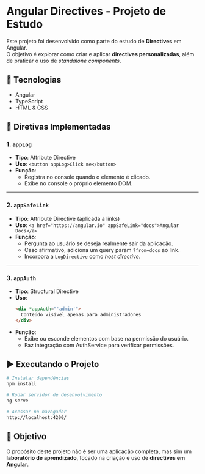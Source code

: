 # Angular Directives - Projeto de Estudo

Este projeto foi desenvolvido como parte do estudo de **Directives** em Angular.  
O objetivo é explorar como criar e aplicar **directives personalizadas**, além de praticar o uso de *standalone components*.

## 🚀 Tecnologias
- Angular
- TypeScript
- HTML & CSS

## 📌 Diretivas Implementadas

### 1. `appLog`
- **Tipo**: Attribute Directive
- **Uso**: `<button appLog>Click me</button>`
- **Função**:  
  - Registra no console quando o elemento é clicado.  
  - Exibe no console o próprio elemento DOM.

---

### 2. `appSafeLink`
- **Tipo**: Attribute Directive (aplicada a links)
- **Uso**: `<a href="https://angular.io" appSafeLink="docs">Angular Docs</a>`
- **Função**:  
  - Pergunta ao usuário se deseja realmente sair da aplicação.  
  - Caso afirmativo, adiciona um query param `?from=docs` ao link.  
  - Incorpora a `LogDirective` como *host directive*.

---

### 3. `appAuth`
- **Tipo**: Structural Directive
- **Uso**:  
  ```html
  <div *appAuth="'admin'">
    Conteúdo visível apenas para administradores
  </div>
  ```
- **Função**:  
  - Exibe ou esconde elementos com base na permissão do usuário.
  - Faz integração com AuthService para verificar permissões.
 
## ▶️ Executando o Projeto

```bash
# Instalar dependências
npm install

# Rodar servidor de desenvolvimento
ng serve

# Acessar no navegador
http://localhost:4200/
```

## 🎯 Objetivo

O propósito deste projeto não é ser uma aplicação completa, mas sim um **laboratório de aprendizado**, focado na criação e uso de **directives em Angular**.
